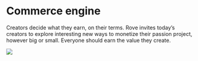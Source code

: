 # Commerce engine

Creators decide what they earn, on their terms. Rove invites today’s creators to explore interesting new ways to monetize their passion project, however big or small. Everyone should earn the value they create.

![](https://lh6.googleusercontent.com/tkayN49-OL8\_OzI-LCzPlxw4d5r3Gy8Fa6Au3Kvbi0f7SUO9dawyDR3ZvDbZBNBdsvgHK1X1hLfNtxt0JoaQ7TJDxDEC\_EcqREmaa4clGl4pLZacVf6aBi-Kb0AT10YzMdtIAeah)
